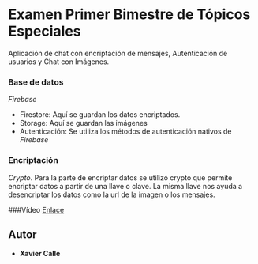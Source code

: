 # Examen Primer Bimestre de Tópicos Especiales

Aplicación de chat con encriptación de mensajes, 
Autenticación de usuarios y
Chat con Imágenes.

### Base de datos
_Firebase_
* Firestore: Aquí se guardan los datos encriptados.
* Storage: Aquí se guardan las imágenes
* Autenticación: Se utiliza los métodos de autenticación nativos de _Firebase_

### Encriptación
_Crypto_.
Para la parte de encriptar datos se utilizó crypto que permite encriptar datos a partir de una llave o clave. La misma llave nos ayuda a desencriptar los datos como 
la url de la imagen o los mensajes.

###Vídeo
[Enlace](https://youtu.be/DuavTMMqUX0)

## Autor
* **Xavier Calle** 
